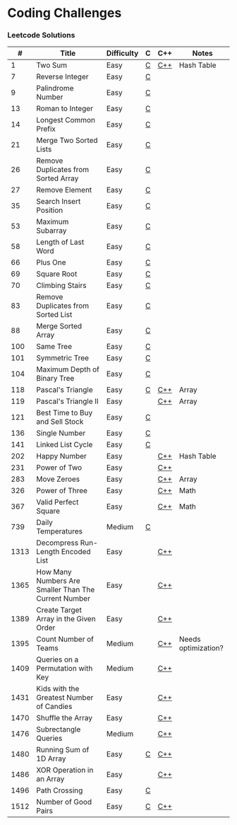# Coding Challenges

### Leetcode Solutions
| #    | Title                                                | Difficulty | C                                            | C++                                                                 | Notes               |
|------|------------------------------------------------------|------------|----------------------------------------------|---------------------------------------------------------------------|---------------------|
| 1    | Two Sum                                              | Easy       | [C](c/two_sum.c)                             | [C++](cpp/two_sum.cpp)                                              | Hash Table          |
| 7    | Reverse Integer                                      | Easy       | [C](c/reverse_integer.c)                     |                                                                     |                     |
| 9    | Palindrome Number                                    | Easy       | [C](c/[palindrome_number.c)                  |                                                                     |                     |
| 13   | Roman to Integer                                     | Easy       | [C](c/roman_to_integer.c)                    |                                                                     |                     |
| 14   | Longest Common Prefix                                | Easy       | [C](c/longest_common_prefix.c)               |                                                                     |                     |
| 21   | Merge Two Sorted Lists                               | Easy       | [C](c/merge_two_sorted_lists.c)              |                                                                     |                     |
| 26   | Remove Duplicates from Sorted Array                  | Easy       | [C](c/remove_duplicates_from_sorted_array.c) |                                                                     |                     |
| 27   | Remove Element                                       | Easy       | [C](c/remove_element.c)                      |                                                                     |                     |
| 35   | Search Insert Position                               | Easy       | [C](c/search_insert_position.c)              |                                                                     |                     |
| 53   | Maximum Subarray                                     | Easy       | [C](c/maximum_subarray.c)                    |                                                                     |                     |
| 58   | Length of Last Word                                  | Easy       | [C](c/length_of_last_word.c)                 |                                                                     |                     |
| 66   | Plus One                                             | Easy       | [C](c/plus_one.c)                            |                                                                     |                     |
| 69   | Square Root                                          | Easy       | [C](c/square_root.c)                         |                                                                     |                     |
| 70   | Climbing Stairs                                      | Easy       | [C](c/climbing_stairs.c)                     |                                                                     |                     |
| 83   | Remove Duplicates from Sorted List                   | Easy       | [C](c/remove_duplicates_from_sorted_list.c)  |                                                                     |                     |
| 88   | Merge Sorted Array                                   | Easy       | [C](c/merge_sorted_array.c)                  |                                                                     |                     |
| 100  | Same Tree                                            | Easy       | [C](c/same_tree.c)                           |                                                                     |                     |
| 101  | Symmetric Tree                                       | Easy       | [C](c/symmetric_tree.c)                      |                                                                     |                     |
| 104  | Maximum Depth of Binary Tree                         | Easy       | [C](c/maximum_depth_of_binary_tree.c)        |                                                                     |                     |
| 118  | Pascal's Triangle                                    | Easy       | [C](c/pascals_triangle.c)                    | [C++](cpp/pascals_triangle.cpp)                                     | Array               |
| 119  | Pascal's Triangle II                                 | Easy       |                                              | [C++](cpp/pascals_triangle_ii.cpp)                                  | Array               |
| 121  | Best Time to Buy and Sell Stock                      | Easy       | [C](c/best_time_to_buy_and_sell_stock.c)     |                                                                     |                     |
| 136  | Single Number                                        | Easy       | [C](c/single_number.c)                       |                                                                     |                     |
| 141  | Linked List Cycle                                    | Easy       | [C](c/linked_list_cycle.c)                   |                                                                     |                     |
| 202  | Happy Number                                         | Easy       |                                              | [C++](cpp/happy_number.cpp)                                         | Hash Table          |
| 231  | Power of Two                                         | Easy       |                                              | [C++](cpp/power_of_two.cpp)                                         |                     |
| 283  | Move Zeroes                                          | Easy       |                                              | [C++](cpp/move_zeroes.cpp)                                          | Array               |
| 326  | Power of Three                                       | Easy       |                                              | [C++](cpp/power_of_three.cpp)                                       | Math                |
| 367  | Valid Perfect Square                                 | Easy       |                                              | [C++](cpp/valid_perfect_square.cpp)                                 | Math                |
| 739  | Daily Temperatures                                   | Medium     | [C](c/daily_temperatures.c)                  |                                                                     |                     |
| 1313 | Decompress Run-Length Encoded List                   | Easy       |                                              | [C++](cpp/decompress_run_length_encoded_list.cpp)                   |                     |
| 1365 | How Many Numbers Are Smaller Than The Current Number | Easy       |                                              | [C++](cpp/how_many_numbers_are_smaller_than_the_current_number.cpp) |                     |
| 1389 | Create Target Array in the Given Order               | Easy       |                                              | [C++](cpp/create_target_array_in_the_given_order.cpp)               |                     |
| 1395 | Count Number of Teams                                | Medium     |                                              | [C++](cpp/count_number_of_teams.cpp)                                | Needs optimization? |
| 1409 | Queries on a Permutation with Key                    | Medium     |                                              | [C++](cpp/queries_on_a_permutation_with_key.cpp)                    |                     |
| 1431 | Kids with the Greatest Number of Candies             | Easy       |                                              | [C++](cpp/kids_with_the_greatest_number_of_candies.cpp)             |                     |
| 1470 | Shuffle the Array                                    | Easy       |                                              | [C++](cpp/shuffle_the_array.cpp)                                    |                     |
| 1476 | Subrectangle Queries                                 | Medium     |                                              | [C++](cpp/subrectangle_queries.cpp)                                 |                     |
| 1480 | Running Sum of 1D Array                              | Easy       | [C](c/running_sum_of_array.c)                | [C++](cpp/running_sum_of_array.cpp)                                 |                     |
| 1486 | XOR Operation in an Array                            | Easy       |                                              | [C++](cpp/xor_operation_in_an_array.cpp)                            |                     |
| 1496 | Path Crossing                                        | Easy       | [C](c/path_crossing.c)                       |                                                                     |                     |
| 1512 | Number of Good Pairs                                 | Easy       | [C](c/number_of_good_pairs.c)                | [C++](cpp/number_of_good_pairs.cpp)                                 |                     |
